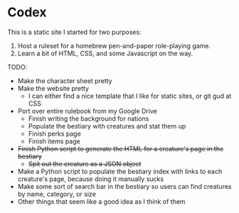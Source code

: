 # Codex

This is a static site I started for two purposes:
1. Host a ruleset for a homebrew pen-and-paper role-playing game.
2. Learn a bit of HTML, CSS, and some Javascript on the way.

TODO:
* Make the character sheet pretty
* Make the website pretty
    - I can either find a nice template that I like for static sites, or git gud at CSS
* Port over entire rulebook from my Google Drive
    - Finish writing the background for nations
    - Populate the bestiary with creatures and stat them up
    - Finish perks page
    - Finish items page
* ~~Finish Python script to generate the HTML for a creature's page in the bestiary~~
    - ~~Spit out the creature as a JSON object~~
* Make a Python script to populate the bestiary index with links to each creature's page, because doing it manually sucks
* Make some sort of search bar in the bestiary so users can find creatures by name, category, or size
* Other things that seem like a good idea as I think of them
